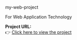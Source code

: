 my-web-project

For Web Application Technology

**Project URL:**  
👉 [Click here to view the project](https://ogosi454.github.io/my-web-project/)
